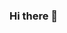 ### Hi there 👋

<!--
**nikiy30/nikiy30** is a ✨ _special_ ✨ repository because its `README.md` (this file) appears on your GitHub profile.

Here are some ideas to get you started:

- 🔭 I’m currently working on mutiple react projects.
- 🌱 I’m currently learning Node.js, Python and Java.
- 👯 I’m looking to collaborate on any type of project.
- 🤔 I’m looking for help with best practices and standards for React.
- 💬 Ask me about anything!
- 📫 How to reach me: You can reach me at my email nvidal30@gmail.com
- ⚡ Fun fact: I love apreas, crossfit and scuba diving!
-->
